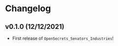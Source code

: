 # Changelog

<!--next-version-placeholder-->

## v0.1.0 (12/12/2021)

- First release of `OpenSecrets_Senators_Industries`!